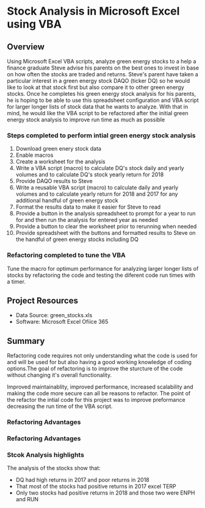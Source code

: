 # Stock Analysis in Microsoft Excel using VBA

## Overview
Using Microsoft Excel VBA scripts, analyze green energy stocks to a help a finance graduate Steve advise his parents on the best ones to invest in base on how often the stocks are traded and returns. Steve's parent have taken a particular interest in a green energy stock DAQO (ticker DQ) so he would like to look at that stock first but also compare it to other green energy stocks. Once he completes his green energy stock analysis for his parents, he is hoping to be able to use this spreadsheet configuration and VBA script for larger longer lists of stock data that he wants to analyze. With that in mind, he would like the VBA script to be refactored after the initial green energy stock analysis to improve run time as much as possible

### Steps completed to perform intial green energy stock analysis
1.  Download green enery stock data
2.  Enable macros
3.  Create a worksheet for the analysis
4.  Write a VBA script (macro) to calculate DQ's stock daily and yearly volumes and to calculate DQ's stock yearly return for 2018
6.  Provide DAQO results to Steve
7.  Write a reusable VBA script (macro) to calculate daily and yearly volumes and to calculate yearly return for 2018 and 2017 for any additional handful of green energy stock
9.  Format the results data to make it easier for Steve to read
10. Provide a button in the analysis spreadsheet to prompt for a year to run for and then run the analysis for entered year as needed
11. Provide a button to clear the worksheet prior to rerunning when needed
12. Provide spreadsheet with the buttons and formatted results to Steve on the handful of green energy stocks including DQ

### Refactoring completed to tune the VBA 
Tune the macro for optimum performance for analyzing larger longer lists of stocks by refactoring the code and testing the diferent code run times with a timer. 
  

## Project Resources
- Data Source: green_stocks.xls
- Software: Microsoft Excel Ofiice 365

## Summary
Refactoring code requires not only understanding what the code is used for and will be used for but also having a good working knowledge of coding options.The goal of refactoring is to improve the sturcture of the code without changing it's overall functionality. 

Improved maintainablity, improved performance, increased scalability and making the code more secure can all be reasons to refactor. The point of the refactor the intial code for this project was to improve preformance decreasing the run time of the VBA script.



### Refactoring Advantages

### Refactoring Advantages

### Stcok Analysis highlights
The analysis of the stocks show that:
- DQ had high returns in 2017 and poor returns in 2018
- That most of the stocks had positive returns in 2017 excel TERP
- Only two stocks had positive returns in 2018 and those two were ENPH and RUN
